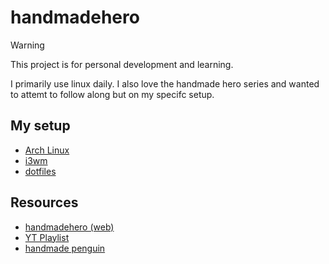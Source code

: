 # handmadehero

> [!WARNING]
> This project is for personal development and learning.

I primarily use linux daily. I also love the handmade hero series and wanted to attemt to follow along but on my specifc setup.

## My setup
- [Arch Linux](archlinux.org)
- [i3wm](i3wm.org)
- [dotfiles](github.com/nathantebbs/dotfiles)

## Resources
- [handmadehero (web)](handmadehero.org)
- [YT Playlist](https://youtube.com/playlist?list=PLnuhp3Xd9PYTt6svyQPyRO_AAuMWGxPzU&si=xXYqoudOWXgymv1Z)
- [handmade penguin](https://davidgow.net/handmadepenguin/)
